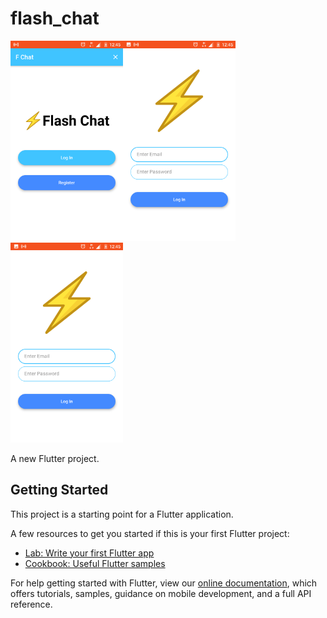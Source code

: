 # flash_chat
<img src="images/Screenshot_20200308-004543.png" widht="170" height="320" ><img src="images/Screenshot_20200308-004552.png" widht="170" height="320" ><img src="images/Screenshot_20200308-004552.png" widht="170" height="320" >

A new Flutter project.

## Getting Started

This project is a starting point for a Flutter application.

A few resources to get you started if this is your first Flutter project:

- [Lab: Write your first Flutter app](https://flutter.dev/docs/get-started/codelab)
- [Cookbook: Useful Flutter samples](https://flutter.dev/docs/cookbook)

For help getting started with Flutter, view our
[online documentation](https://flutter.dev/docs), which offers tutorials,
samples, guidance on mobile development, and a full API reference.
